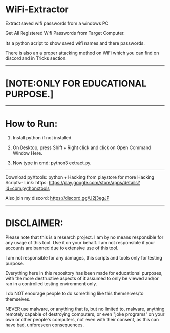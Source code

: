 # WiFi-Extractor
Extract saved wifi passwords from a windows PC

Get All Registered Wifi Passwords from Target Computer.

Its a python acript to show saved wifi names and there passwords. 

There is also an a proper attacking method on WiFi which you can find on discord and in Tricks section.

***

# [NOTE:ONLY FOR EDUCATIONAL PURPOSE.]

***

# How to Run:

1. Install python if not installed.

2. On Desktop, press Shift + Right click and click on Open Command Window Here.

3. Now type in cmd:
python3 extract.py.

***

Download pyXtools: python + Hacking from playstore for more Hacking Scripts:-
Link: https: https://play.google.com/store/apps/details?id=com.pythonxtools

Also join my discord: https://discord.gg/U2j3egJP

***

# DISCLAIMER:

Please note that this is a research project. I am by no means responsible for any usage of this tool. Use it on your behalf. I am not responsible if your accounts are banned due to extensive use of this tool. 

I am not responsible for any damages, this scripts and tools only for testing purpose. 

Everything here in this repository has been made for educational purposes, with the more destructive aspects of it assumed to only be viewed and/or ran in a controlled testing environment only. 

I do NOT enourage people to do something like this themselves/to themselves. 

NEVER use malware, or anything that is, but no limited to, malware, anything remotely capable of destroying computers, or even "joke programs" on your own or other people's computers, not even with their consent, as this can have bad, unforeseen consequences.

